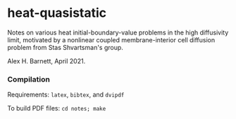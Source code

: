 # heat-quasistatic

Notes on various heat initial-boundary-value problems in the high diffusivity limit, motivated by a nonlinear coupled membrane-interior cell diffusion problem from Stas Shvartsman's group.

Alex H. Barnett, April 2021.

### Compilation

Requirements: `latex`, `bibtex`, and `dvipdf`

To build PDF files: `cd notes; make`

